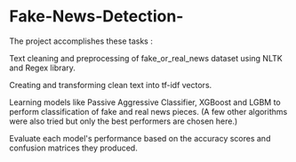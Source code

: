 # Fake-News-Detection-

The project accomplishes these tasks :

Text cleaning and preprocessing of fake_or_real_news dataset using NLTK and Regex library.

Creating and transforming clean text into tf-idf vectors.

Learning models like Passive Aggressive Classifier, XGBoost and LGBM to perform classification of fake and real news pieces. (A few other algorithms were also tried but only the best performers are chosen here.)

Evaluate each model's performance based on the accuracy scores and confusion matrices they produced.
